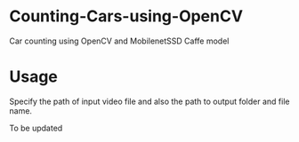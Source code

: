 # Counting-Cars-using-OpenCV
Car counting using OpenCV and MobilenetSSD Caffe model

# Usage
Specify the path of input video file and also the path to output folder and file name.

To be updated
